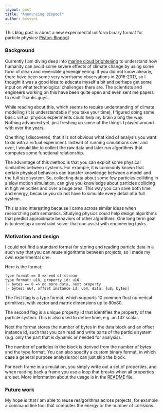```yaml
---
layout: post
title: "Announcing Binpool"
author: bvssvni
---
```


This blog post is about a new experimental uniform binary format for particle physics: [Piston-Binpool](https://github.com/PistonDevelopers/binpool)

### Background

Currently I am diving deep into [marine cloud brightening](http://blog.piston.rs/2017/02/02/cloud-albido-control-is-the-way-to-go/)
to understand how humanity can avoid some severe effects of climate change by using
some form of clean and reversible geoengineering.
If you did not know already, there have been some very worrisome observations in 2016-2017,
so I thought it was a good idea to educate myself a bit and perhaps get some input on what technological challenges there are.
The scientists and engineers working on this have been quite open and even sent me papers to read! Thanks guys.

While reading about this, which seems to require understanding of climate modelling (it is understandable if you take your time),
I figured doing some basic virtual physics experiments could help my brain along the way.
Nothing advanced yet, just freshing up some of the things I played around with over the years.

One thing I discovered, that it is not obvious what kind of analysis you want to do with a virtual experiment.
Instead of running simulations over and over, I would like to collect the raw data
and later run algorithms that computes some functional relationship.

The advantage of this method is that you can exploit some physical similarites between systems.
For example, it is commonly known that certain physical behaviors can transfer knowledge between a model and the full size system.
So, collecting data about some few particles colliding in a slow motion simulation,
can give you knowledge about particles colliding in high velocities and over a huge area.
This way you can save both time and energy, because you do not have to simulate every detail of a full system.

This is also interesting because I came across similar ideas when researching path semantics.
Studying physics could help design algorithms that predict approximate behaviors of other algorithms.
One long term goal is to develop a constraint solver that can assist with engineering tasks.

### Motivation and design

I could not find a standard format for storing and reading particle data in a such way
that you can reuse algorithms between projects, so I made my own experimental one.

Here is the format:

```
type format == 0 => end of stream
type format: u16, property id: u16
|- bytes == 0 => no more data, next property
|- bytes: u64, offset instance id: u64, data: [u8; bytes]
```

The first flag is a type format, which supports 10 common Rust numerical primitives,
with vector and matrix dimensions up to 80x80.

The second flag is a unique property id that identifies the property of the particle system.
This is also used to define time, e.g. an f32 scalar.

Next the format stores the number of bytes in the data block and an offset instance id,
such that you can read and write parts of the particle system (e.g. only the part that is dynamic or needed for analysis).

The number of particles in the block is derived from the number of bytes and the type format.
You can also specify a custom binary format, in which case a general purpose analysis tool can just skip the block.

For each frame in a simulation, you simply write out a set of properties,
and when reading back a frame you use a loop that breaks when all properties are set.
More information about the usage is in the [README](https://github.com/PistonDevelopers/binpool/blob/master/README.md) file.

### Future work

My hope is that I am able to reuse realgorithms across projects,
for example a command line tool that computes the energy or the number of collisions.
